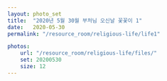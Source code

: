 ```yaml
---
layout: photo_set
title:  "2020년 5월 30월 부처님 오신날 꽃꽃이 1"
date:   2020-05-30
permalink: "/resource_room/religious-life/life1"

photos:
    url: "/resource_room/religious-life/files/"
    set: 20200530
    size: 12
---
```


